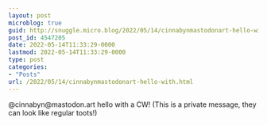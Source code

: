 ```yaml
---
layout: post
microblog: true
guid: http://snuggle.micro.blog/2022/05/14/cinnabynmastodonart-hello-with.html
post_id: 4547205
date: 2022-05-14T11:33:29-0000
lastmod: 2022-05-14T11:33:29-0000
type: post
categories:
- "Posts"
url: /2022/05/14/cinnabynmastodonart-hello-with.html
---
```

<p>@cinnabyn@mastodon.art hello with a CW! (This is a private message, they can look like regular toots!)</p>
